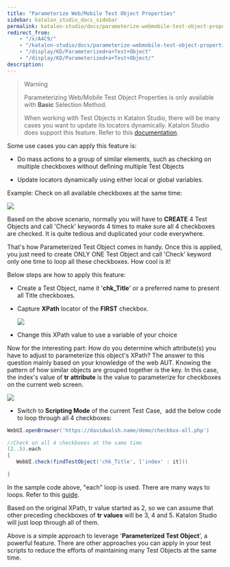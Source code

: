 ```yaml
---
title: "Parameterize Web/Mobile Test Object Properties"
sidebar: katalon_studio_docs_sidebar
permalink: katalon-studio/docs/parameterize-webmobile-test-object-properties.html
redirect_from:
    - "/x/A4C9/"
    - "/katalon-studio/docs/parameterize-webmobile-test-object-properties/"
    - "/display/KD/Parameterized+a+Test+Object"
    - "/display/KD/Parameterized+a+Test+Object/"
description:
---
```

> Warning
>
> Parameterizing Web/Mobile Test Object Properties is only available with **Basic** Selection Method.
>
> When working with Test Objects in Katalon Studio, there will be many cases you want to update its locators dynamically. Katalon Studio does support this feature. Refer to this [documentation](/x/HoUw#ManageTestObject-ParameterizingTestObject).


Some use cases you can apply this feature is:

*   Do mass actions to a group of similar elements, such as checking on multiple checkboxes without defining multiple Test Objects

*   Update locators dynamically using either local or global variables.


Example: Check on all available checkboxes at the same time:

![](https://github.com/katalon-studio/docs-images/raw/master/katalon-studio/docs/parameterize-webmobile-test-object-properties/rVeoW6jHBqE7FZb9G-RyS_Gtn4xlJI5dnTehH4XwRGaJ6AXnld)

Based on the above scenario, normally you will have to **CREATE** 4 Test Objects and call 'Check' keywords 4 times to make sure all 4 checkboxes are checked. It is quite tedious and duplicated your code everywhere.

That's how Parameterized Test Object comes in handy. Once this is applied, you just need to create ONLY ONE Test Object and call 'Check' keyword only one time to loop all these checkboxes. How cool is it!

Below steps are how to apply this feature:

*   Create a Test Object, name it '**chk_Title**' or a preferred name to present all Title checkboxes.

*   Capture **XPath** locator of the **FIRST** checkbox.

    ![](https://github.com/katalon-studio/docs-images/raw/master/katalon-studio/docs/parameterize-webmobile-test-object-properties/zOsDYDzUY99i6qnlNiMepTFeb8unojo8oYT_Finze_8omIYhjW)

*   Change this XPath value to use a variable of your choice


Now for the interesting part: How do you determine which attribute(s) you have to adjust to parameterize this object's XPath? The answer to this question mainly based on your knowledge of the web AUT. Knowing the pattern of how similar objects are grouped together is the key. In this case, the index's value of **tr** **attribute** is the value to parameterize for checkboxes on the current web screen.

![](https://github.com/katalon-studio/docs-images/raw/master/katalon-studio/docs/parameterize-webmobile-test-object-properties/8vGg3NGJnhxyZEco0T4dDoMqc2Xedi1HYZFJ3DNazVgYdTXJru)

*   Switch to **Scripting Mode** of the current Test Case,  add the below code to loop through all 4 checkboxes:


```groovy
WebUI.openBrowser('https://davidwalsh.name/demo/checkbox-all.php')

//Check on all 4 checkboxes at the same time
(2..5).each
{
   WebUI.check(findTestObject('chk_Title', ['index' : it]))

}
```


In the sample code above, "each" loop is used. There are many ways to loops. Refer to this [guide](https://www.tutorialspoint.com/groovy/groovy_loops.htm).

Based on the original XPath, tr value started as 2, so we can assume that other preceding checkboxes of **tr** **values** will be 3, 4 and 5. Katalon Studio will just loop through all of them.

Above is a simple approach to leverage '**Parameterized Test Object**', a powerful feature. There are other approaches you can apply in your test scripts to reduce the efforts of maintaining many Test Objects at the same time.
